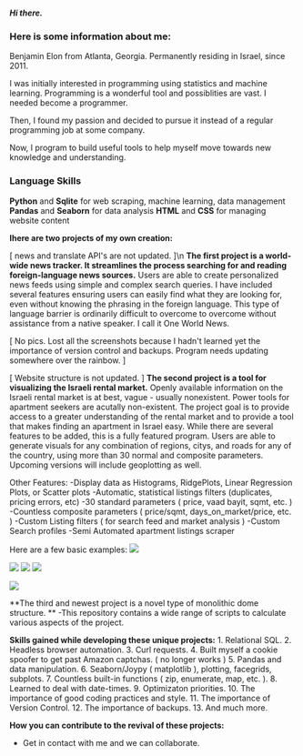 ##### Hi there.

### Here is some information about me:

Benjamin Elon from Atlanta, Georgia. Permanently residing in Israel, since 2011.

I was initially interested in programming using statistics and machine learning. Programming is a wonderful tool and possiblities are vast. I needed become a programmer.

Then, I found my passion and decided to pursue it instead of a regular programming job at some company.

Now, I program to build useful tools to help myself move towards new knowledge and understanding.

### Language Skills
**Python** and **Sqlite** for web scraping, machine learning, data management
**Pandas** and **Seaborn** for data analysis
**HTML** and **CSS** for managing website content

**Ihere are two projects of my own creation:**

[ news and translate API's are not updated. ]\n
**The first project is a world-wide news tracker. It streamlines the process searching for and reading foreign-language news sources.** Users are able to create personalized news feeds using simple and complex search queries. I have included several features ensuring users can easily find what they are looking for, even without knowing the phrasing in the foreign language. This type of language barrier is ordinarily difficult to overcome to overcome without assistance from a native speaker. I call it One World News.

[ No pics. Lost all the screenshots because I hadn't learned yet the importance of version control and backups. Program needs updating somewhere over the rainbow. ]

[ Website structure is not updated. ]
**The second project is a tool for visualizing the Israeli rental market.** Openly available information on the Israeli rental market is at best, vague - usually nonexistent. Power tools for apartment seekers are acutally non-existent. The project goal is to provide access to a greater understanding of the rental market and to provide a tool that makes finding an apartment in Israel easy. While there are several features to be added, this is a fully featured program. Users are able to generate visuals for any combination of regions, citys, and roads for any of the country, using more than 30 normal and composite parameters. Upcoming versions will include geoplotting as well. 

Other Features:
-Display data as Histograms, RidgePlots, Linear Regression Plots, or Scatter plots
-Automatic, statistical listings filters (duplicates, pricing errors, etc)
-30 standard parameters ( price, vaad bayit, sqmt, etc. )
-Countless composite parameters ( price/sqmt, days_on_market/price, etc. )
-Custom Listing filters ( for search feed and market analysis )
-Custom Search profiles
-Semi Automated apartment listings scraper

Here are a few basic examples:
![](https://github.com/Benjamin-Elon/reator_advantage_pics/blob/main/areas_price.jpg?raw=true)

![](https://github.com/Benjamin-Elon/reator_advantage_pics/blob/main/netanya_price.jpg?raw=true)
![](https://github.com/Benjamin-Elon/reator_advantage_pics/blob/main/netanya_sqmt.jpg?raw=true)
![](https://github.com/Benjamin-Elon/reator_advantage_pics/blob/main/netanya_price_sqmt.jpg?raw=true)

![](https://github.com/Benjamin-Elon/reator_advantage_pics/blob/main/karayot_price.jpg?raw=true)

**The third and newest project is a novel type of monolithic dome structure. **
-This repository contains a wide range of scripts to calculate various aspects of the project.

**Skills gained while developing these unique projects:**
    1. Relational SQL.
    2. Headless browser automation.
    3. Curl requests.
    4. Built myself a cookie spoofer to get past Amazon captchas. ( no longer works )
    5. Pandas and data manipulation.
    6. Seaborn/Joypy ( matplotlib ), plotting, facegrids, subplots.
    7. Countless built-in functions ( zip, enumerate, map, etc. ).
    8. Learned to deal with date-times.
    9. Optimizaton priorities.
    10. The importance of good coding practices and style.
    11. The importance of Version Control.
    12. The importance of backups. 
    13. And much more.

**How you can contribute to the revival of these projects:**
- Get in contact with me and we can collaborate.
